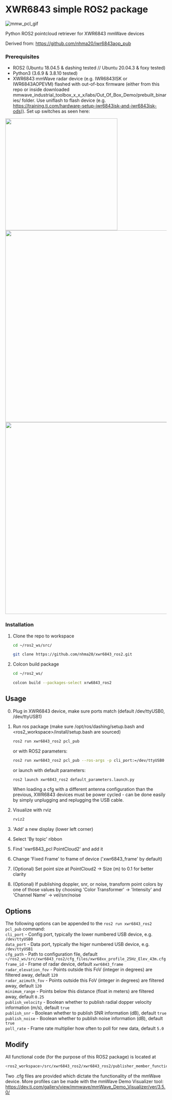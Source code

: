 # XWR6843 simple ROS2 package

![mmw_pcl_gif](https://user-images.githubusercontent.com/76950970/194247603-18e9031a-7d34-4747-9926-9d35d6e3df4e.gif)

Python ROS2 pointcloud retriever for XWR6843 mmWave devices

Derived from: https://github.com/nhma20/iwr6843aop_pub


### Prerequisites

- ROS2 (Ubuntu 18.04.5 & dashing tested  // Ubuntu 20.04.3 & foxy tested)
- Python3 (3.6.9 & 3.8.10 tested)
- XWR6843 mmWave radar device (e.g. IWR6843ISK or IWR6843AOPEVM) flashed with out-of-box firmware (either from this repo or inside downloaded mmwave_industrial_toolbox_x_x_x/labs/Out_Of_Box_Demo/prebuilt_binaries/ folder. Use uniflash to flash device (e.g. https://training.ti.com/hardware-setup-iwr6843isk-and-iwr6843isk-ods)). Set up switches as seen here:

<img src="https://user-images.githubusercontent.com/76950970/194248928-3aab1551-55ec-4969-842a-8e87486cdbc7.jpg" width="350">

<img src="https://user-images.githubusercontent.com/76950970/194245442-da57ecc3-3509-4173-81ec-1a4da352e732.jpg" width="600">

<img src="https://github.com/user-attachments/assets/78838ce0-d8d2-4f42-bd71-c4c0c3775d56" width="600">



### Installation

1. Clone the repo to workspace
   ```sh
   cd ~/ros2_ws/src/
   ```
   ```sh
   git clone https://github.com/nhma20/xwr6843_ros2.git
   ```
2. Colcon build package
   ```sh
   cd ~/ros2_ws/
   ```
   ```sh
   colcon build --packages-select xrw6843_ros2
   ```


<!-- USAGE EXAMPLES -->
## Usage

0. Plug in XWR6843 device, make sure ports match (default /dev/ttyUSB0, /dev/ttyUSB1)
1. Run ros package (make sure /opt/ros/dashing/setup.bash and <ros2_workspace>/install/setup.bash are sourced)
   ```sh
   ros2 run xwr6843_ros2 pcl_pub
   ```
   or with ROS2 parameters:
   ```sh
   ros2 run xwr6843_ros2 pcl_pub --ros-args -p cli_port:=/dev/ttyUSB0 -p data_port:=/dev/ttyUSB1 -p cfg_path:=/home/nm/ros2_ws/src/xwr6843_ros2/cfg_files/90deg_noGroup_18m_30Hz.cfg -p frame_id:=test_frame -p radar_azimuth_fov:=120 -p publish_velocity:=true -p poll_rate:=5.0
   ```
   or launch with default parameters:
   ```sh
   ros2 launch xwr6843_ros2 default_parameters.launch.py 
   ```
   When loading a cfg with a different antenna configuration than the previous, XWR6843 devices must be power cycled - can be done easily by simply unplugging and replugging the USB cable.
   
2. Visualize with rviz
   ```sh
   rviz2
   ```
3. 'Add' a new display (lower left corner)
4. Select 'By topic' ribbon
5. Find 'xwr6843_pcl PointCloud2' and add it
6. Change 'Fixed Frame' to frame of device ('xwr6843_frame' by default)
7. (Optional) Set point size at PointCloud2 -> Size (m) to 0.1 for better clarity
8. (Optional) If publishing doppler, snr, or noise, transform point colors by one of those values by choosing 'Color Transformer' -> 'Intensity' and 'Channel Name' -> vel/snr/noise

## Options
The following options can be appended to the `ros2 run xwr6843_ros2 pcl_pub` command:  
`cli_port` - Config port, typically the lower numbered USB device, e.g. `/dev/ttyUSB0`  
`data_port` - Data port, typically the higer numbered USB device, e.g. `/dev/ttyUSB1`  
`cfg_path` - Path to configuration file, default `~/ros2_ws/src/xwr6843_ros2/cfg_files/xwr68xx_profile_25Hz_Elev_43m.cfg`  
`frame_id` - Frame of radar device, default `xwr6843_frame`  
`radar_elevation_fov` - Points outside this FoV (integer in degrees) are filtered away, default `120`  
`radar_azimuth_fov` - Points outside this FoV (integer in degrees) are filtered away, default `120`  
`minimum_range` - Points below this distance (float in meters) are filtered away, default `0.25`  
`publish_velocity` - Boolean whether to publish radial dopper velocity information (m/s), default `true`  
`publish_snr` - Boolean whether to publish SNR information (dB), default `true`  
`publish_noise` - Boolean whether to publish noise information (dB), default `true`  
`poll_rate` - Frame rate multiplier how often to poll for new data, default `5.0`  

## Modify

All functional code (for the purpose of this ROS2 package) is located at
   ```sh
   <ros2_workspace>/src/xwr6843_ros2/xwr6843_ros2/publisher_member_function.py
   ```
Two .cfg files are provided which dictate the functionality of the mmWave device. More profiles can be made with the mmWave Demo Visualizer tool: https://dev.ti.com/gallery/view/mmwave/mmWave_Demo_Visualizer/ver/3.5.0/
